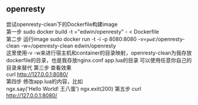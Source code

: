 openresty
-----------------------------------------------                 


尝试openresty-clean下的Dockerfile构建image                                     
第一步   sudo docker build -t ="edwin/openresty"    - < Dockerfile                   
第二步 运行image  sudo docker run -t -i -p 8080:8080 -v=`pwd`:/openresty-clean -w=/openresty-clean edwin/openresty                     
这里使用-v -w来进行宿主机和container的目录映射，openresty-clean为我存放dockerfile的目录，也是我存放nginx.conf app.lua的目录
可以使用任意你自己的目录来替代
第三步 查看效果                  
 curl http://127.0.0.1:8080/             
第四步 修改app.lua的内容，比如       
    ngx.say('Hello World! 王八蛋')
    ngx.exit(200)
第五步  curl http://127.0.0.1:8080/      
